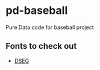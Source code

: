# pd-baseball
Pure Data code for baseball project

## Fonts to check out
 * [DSEG](https://www.keshikan.net/fonts-e.html)
